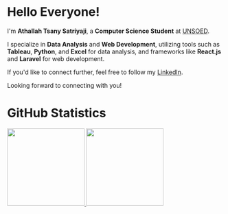 # Hello Everyone!

I'm **Athallah Tsany Satriyaji**, a **Computer Science Student** at [UNSOED](https://if.unsoed.ac.id).

I specialize in **Data Analysis** and **Web Development**, utilizing tools such as **Tableau**, **Python**, and **Excel** for data analysis, and frameworks like **React.js** and **Laravel** for web development.

If you'd like to connect further, feel free to follow my [LinkedIn](https://www.linkedin.com/in/athallah-tsany-satriyaji-635630222/).

Looking forward to connecting with you!

# GitHub Statistics

<p align="left">
  <a href="https://github.com/athallahdx">
    <img height="180em" src="https://github-readme-stats.vercel.app/api?username=athallahdx&show_icons=true&theme=algolia&include_all_commits=true&count_private=true"/>
    <img height="180em" src="https://github-readme-stats.vercel.app/api/top-langs/?username=athallahdx&layout=compact&langs_count=8&theme=algolia"/>
  </a>
</p>
